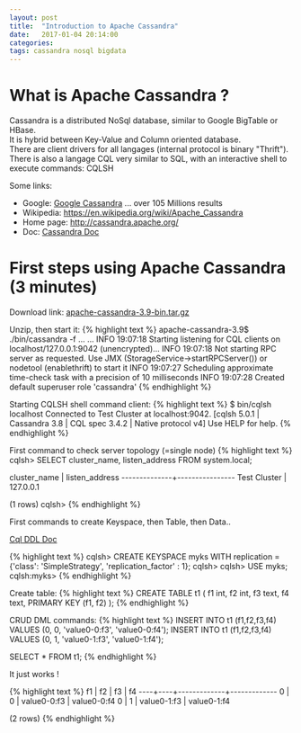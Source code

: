 ```yaml
---
layout: post
title:  "Introduction to Apache Cassandra"
date:   2017-01-04 20:14:00
categories: 
tags: cassandra nosql bigdata
---
```


<H1>What is Apache Cassandra ?</H1>

Cassandra is a distributed NoSql database, similar to Google BigTable or HBase.
<br/>
It is hybrid between Key-Value and Column oriented database.
<br/>
There are client drivers for all langages (internal protocol is binary "Thrift").
<br/>
There is also a langage CQL very similar to SQL, with an interactive shell to execute commands: CQLSH
<br/>

Some links:

<ul>
<li>Google: <A href="https://www.google.fr/search?q=cassandra">Google Cassandra</A> ... over 105 Millions results
</li>
<li>Wikipedia: 
<A href="https://en.wikipedia.org/wiki/Apache_Cassandra">https://en.wikipedia.org/wiki/Apache_Cassandra</A>
</li>
<li>Home page: <A href="http://cassandra.apache.org/">http://cassandra.apache.org/</A>
</li>
<li>Doc: <A href="http://cassandra.apache.org/doc/latest">Cassandra Doc</A>
</li>
</ul>




<H1>First steps using Apache Cassandra (3 minutes)</H1>


Download link:
<A href="http://www.apache.org/dyn/closer.lua/cassandra/3.9/apache-cassandra-3.9-bin.tar.gz">apache-cassandra-3.9-bin.tar.gz</A>
<br/>

Unzip, then start it:
{% highlight text %}
apache-cassandra-3.9$ ./bin/cassandra -f
...
...
INFO  19:07:18 Starting listening for CQL clients on localhost/127.0.0.1:9042 (unencrypted)...
INFO  19:07:18 Not starting RPC server as requested. Use JMX (StorageService->startRPCServer()) or nodetool (enablethrift) to start it
INFO  19:07:27 Scheduling approximate time-check task with a precision of 10 milliseconds
INFO  19:07:28 Created default superuser role 'cassandra'
{% endhighlight %}


Starting CQLSH shell command client:
{% highlight text %}
$ bin/cqlsh localhost
Connected to Test Cluster at localhost:9042.
[cqlsh 5.0.1 | Cassandra 3.8 | CQL spec 3.4.2 | Native protocol v4]
Use HELP for help.
{% endhighlight %}

First command to check server topology (=single node)
{% highlight text %}
cqlsh> SELECT cluster_name, listen_address FROM system.local;

 cluster_name | listen_address
--------------+----------------
 Test Cluster |      127.0.0.1

(1 rows)
cqlsh>
{% endhighlight %}


First commands to create Keyspace, then Table, then Data..

<A href="http://cassandra.apache.org/doc/latest/cql/ddl.html">Cql DDL Doc</A>

{% highlight text %}
cqlsh> CREATE KEYSPACE myks WITH replication = {'class': 'SimpleStrategy', 'replication_factor' : 1};
cqlsh> 
cqlsh> USE myks;
cqlsh:myks> 
{% endhighlight %}


Create table:
{% highlight text %}
CREATE TABLE t1 (
    f1 int,
    f2 int,
    f3 text,
    f4 text,
    PRIMARY KEY (f1, f2)
);
{% endhighlight %}

CRUD DML commands:
{% highlight text %}
INSERT INTO t1 (f1,f2,f3,f4) VALUES (0, 0, 'value0-0:f3', 'value0-0:f4');
INSERT INTO t1 (f1,f2,f3,f4) VALUES (0, 1, 'value0-1:f3', 'value0-1:f4');

SELECT * FROM t1;
{% endhighlight %}

It just works !

{% highlight text %}
 f1 | f2 | f3          | f4
----+----+-------------+-------------
  0 |  0 | value0-0:f3 | value0-0:f4
  0 |  1 | value0-1:f3 | value0-1:f4

(2 rows)
{% endhighlight %}


